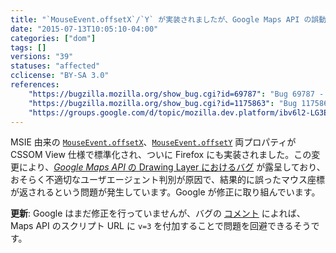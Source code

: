 ```yaml
---
title: "`MouseEvent.offsetX`/`Y` が実装されましたが、Google Maps API の誤動作が確認されています "
date: "2015-07-13T10:05:10-04:00"
categories: ["dom"]
tags: []
versions: "39"
statuses: "affected"
cclicense: "BY-SA 3.0"
references:
    "https://bugzilla.mozilla.org/show_bug.cgi?id=69787": "Bug 69787 - Implement MSIE\'s event.offsetX, event.offsetY as mouse coordinates inside target element"
    "https://bugzilla.mozilla.org/show_bug.cgi?id=1175863": "Bug 1175863 - Google Maps API V3 drawing manager bug"
    "https://groups.google.com/d/topic/mozilla.dev.platform/ibv6l2-LG3E/discussion": "Intent to ship: MouseEvent.offsetX/Y"
---
```

MSIE 由来の [`MouseEvent.offsetX`](https://developer.mozilla.org/ja/docs/Web/API/MouseEvent/offsetX)、[`MouseEvent.offsetY`](https://developer.mozilla.org/ja/docs/Web/API/MouseEvent/offsetY) 両プロパティが CSSOM View 仕様で標準化され、ついに Firefox にも実装されました。この変更により、[*Google Maps API* の Drawing Layer におけるバグ](https://code.google.com/p/gmaps-api-issues/issues/detail?id=8278) が露呈しており、おそらく不適切なユーザエージェント判別が原因で、結果的に誤ったマウス座標が返されるという問題が発生しています。Google が修正に取り組んでいます。

**更新**: Google はまだ修正を行っていませんが、バグの [コメント](https://bugzilla.mozilla.org/show_bug.cgi?id=1175863#c24) によれば、Maps API のスクリプト URL に `v=3` を付加することで問題を回避できるそうです。
